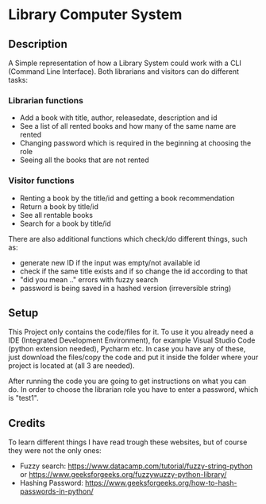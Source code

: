 # Library Computer System

## Description

A Simple representation of how a Library System could work with a CLI (Command Line Interface). Both librarians and visitors can do different tasks:

### Librarian functions
- Add a book with title, author, releasedate, description and id
- See a list of all rented books and how many of the same name are rented
- Changing password which is required in the beginning at choosing the role
- Seeing all the books that are not rented

### Visitor functions
- Renting a book by the title/id and getting a book recommendation
- Return a book by title/id
- See all rentable books
- Search for a book by title/id


There are also additional functions which check/do different things, such as:
- generate new ID if the input was empty/not available id
- check if the same title exists and if so change the id according to that
- "did you mean .." errors with fuzzy search
- password is being saved in a hashed version (irreversible string)

## Setup

This Project only contains the code/files for it. To use it you already need a IDE (Integrated Development Environment), for example Visual Studio Code (python extension needed), Pycharm etc.
In case you have any of these, just download the files/copy the code and put it inside the folder where your project is located at (all 3 are needed).

After running the code you are going to get instructions on what you can do. In order to choose the librarian role you have to enter a password, which is "test1".

## Credits
To learn different things I have read trough these websites, but of course they were not the only ones:
- Fuzzy search: https://www.datacamp.com/tutorial/fuzzy-string-python or https://www.geeksforgeeks.org/fuzzywuzzy-python-library/
- Hashing Password: https://www.geeksforgeeks.org/how-to-hash-passwords-in-python/

